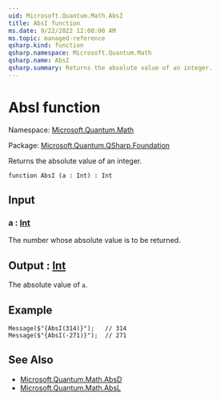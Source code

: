 ```yaml
---
uid: Microsoft.Quantum.Math.AbsI
title: AbsI function
ms.date: 9/22/2022 12:00:00 AM
ms.topic: managed-reference
qsharp.kind: function
qsharp.namespace: Microsoft.Quantum.Math
qsharp.name: AbsI
qsharp.summary: Returns the absolute value of an integer.
---
```


# AbsI function

Namespace: [Microsoft.Quantum.Math](xref:Microsoft.Quantum.Math)

Package: [Microsoft.Quantum.QSharp.Foundation](https://nuget.org/packages/Microsoft.Quantum.QSharp.Foundation)


Returns the absolute value of an integer.

```qsharp
function AbsI (a : Int) : Int
```


## Input

### a : [Int](xref:microsoft.quantum.qsharp.valueliterals#int-literals)

The number whose absolute value is to be returned.



## Output : [Int](xref:microsoft.quantum.qsharp.valueliterals#int-literals)

The absolute value of `a`.

## Example

```qsharpMessage($"{AbsI(314)}");   // 314Message($"{AbsI(-271)}");  // 271```

## See Also

- [Microsoft.Quantum.Math.AbsD](xref:Microsoft.Quantum.Math.AbsD)
- [Microsoft.Quantum.Math.AbsL](xref:Microsoft.Quantum.Math.AbsL)